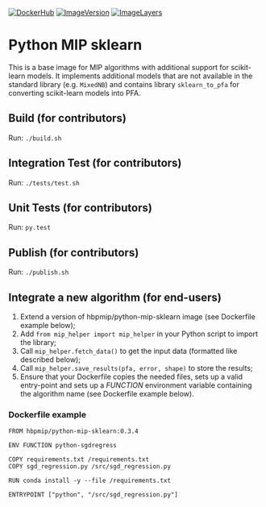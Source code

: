 [![DockerHub](https://img.shields.io/badge/docker-hbpmip%2Fpython--mip-008bb8.svg)](https://hub.docker.com/r/hbpmip/python-mip-sklearn/)
[![ImageVersion](https://images.microbadger.com/badges/version/hbpmip/python-mip-sklearn.svg)](https://hub.docker.com/r/hbpmip/python-mip-sklearn/tags "hbpmip/python-mip-sklearn image tags")
[![ImageLayers](https://images.microbadger.com/badges/image/hbpmip/python-mip-sklearn.svg)](https://microbadger.com/#/images/hbpmip/python-mip-sklearn "hbpmip/python-mip-sklearn on microbadger")

# Python MIP sklearn

This is a base image for MIP algorithms with additional support for scikit-learn models. It implements additional
models that are not available in the standard library (e.g. `MixedNB`) and contains library `sklearn_to_pfa` for
converting scikit-learn models into PFA.


## Build (for contributors)

Run: `./build.sh`


## Integration Test (for contributors)

Run: `./tests/test.sh`


## Unit Tests (for contributors)

Run: `py.test`


## Publish (for contributors)

Run: `./publish.sh`

## Integrate a new algorithm (for end-users)

1. Extend a version of hbpmip/python-mip-sklearn image (see Dockerfile example below);
2. Add `from mip_helper import mip_helper` in your Python script to import the library;
3. Call `mip_helper.fetch_data()` to get the input data (formatted like described below);
4. Call `mip_helper.save_results(pfa, error, shape)` to store the results;
5. Ensure that your Dockerfile copies the needed files, sets up a valid entry-point
and sets up a _FUNCTION_ environment variable containing the algorithm name (see Dockerfile example below).

### Dockerfile example

```
FROM hbpmip/python-mip-sklearn:0.3.4

ENV FUNCTION python-sgdregress

COPY requirements.txt /requirements.txt
COPY sgd_regression.py /src/sgd_regression.py

RUN conda install -y --file /requirements.txt

ENTRYPOINT ["python", "/src/sgd_regression.py"]
```
